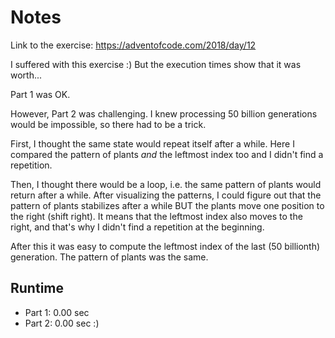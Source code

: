 Notes
=====

Link to the exercise: https://adventofcode.com/2018/day/12

I suffered with this exercise :) But the execution times show that it was worth...

Part 1 was OK.

However, Part 2 was challenging. I knew processing 50 billion generations
would be impossible, so there had to be a trick.

First, I thought the same state would repeat itself after a while.
Here I compared the pattern of plants *and* the leftmost index too and I didn't
find a repetition.

Then, I thought there would be a loop, i.e. the same pattern of plants
would return after a while. After visualizing the patterns, I could figure out
that the pattern of plants stabilizes after a while BUT the plants
move one position to the right (shift right). It means that the leftmost
index also moves to the right, and that's why I didn't find a repetition
at the beginning.

After this it was easy to compute the leftmost index of the last (50 billionth)
generation. The pattern of plants was the same.

Runtime
-------

* Part 1: 0.00 sec
* Part 2: 0.00 sec :)
